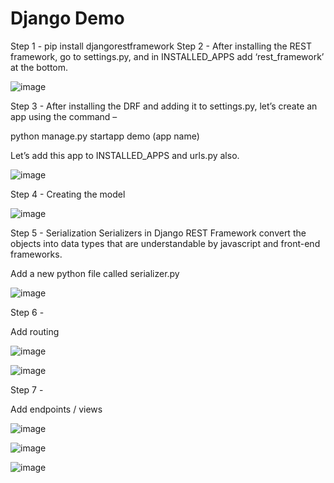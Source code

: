 # Django Demo

Step 1 - pip install djangorestframework
Step 2 - 
After installing the REST framework, go to settings.py, and in INSTALLED_APPS add ‘rest_framework’ at the bottom. 

![image](https://github.com/sayantan2017/DjangoDemo/assets/26603086/4563ee61-c3ca-48e8-a554-9e9da5d07fbe)

Step 3 - 
After installing the DRF and adding it to settings.py, let’s create an app using the command – 

python manage.py startapp demo (app name)

Let’s add this app to INSTALLED_APPS and urls.py also.

![image](https://github.com/sayantan2017/DjangoDemo/assets/26603086/6cc3a7c8-5a40-4af6-93ce-2b603abf5818)

Step 4 -
Creating the model

![image](https://github.com/sayantan2017/DjangoDemo/assets/26603086/405512da-83c2-4bc9-9fb9-8553eaecd56c)

Step 5 -
Serialization
Serializers in Django REST Framework convert the objects into data types that are understandable by javascript and front-end frameworks. 

Add a new python file called serializer.py

![image](https://github.com/sayantan2017/DjangoDemo/assets/26603086/d30bf650-c67d-496c-a3b7-4d39f2758a7f)

Step 6 -

Add routing

![image](https://github.com/sayantan2017/DjangoDemo/assets/26603086/e069bb3d-963c-49d3-a3a2-c3b34e2e024d)

![image](https://github.com/sayantan2017/DjangoDemo/assets/26603086/c63d48ff-b612-4693-b2a6-29df18afc99d)


Step 7 - 

Add endpoints / views

![image](https://github.com/sayantan2017/DjangoDemo/assets/26603086/b353aef0-e6db-4361-8eee-a299a3a33dfd)

![image](https://github.com/sayantan2017/DjangoDemo/assets/26603086/4852295c-8597-4cb8-80e8-403ac337851a)

![image](https://github.com/sayantan2017/DjangoDemo/assets/26603086/c9593329-69cd-4031-8c88-56ef03b12322)







